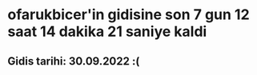 # ofarukbicer'in gidisine son 7 gun 12 saat 14 dakika 21 saniye kaldi

## Gidis tarihi: 30.09.2022 :(
